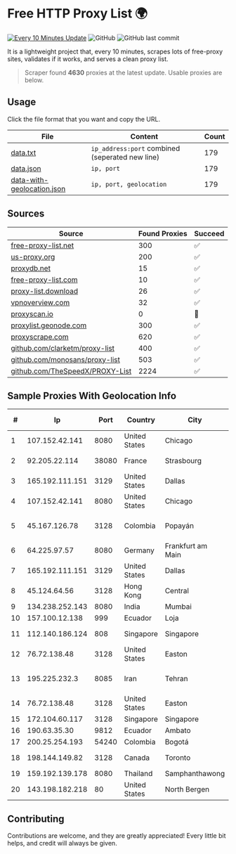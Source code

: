 
# Free HTTP Proxy List 🌍

[![Every 10 Minutes Update](https://github.com/mertguvencli/http-proxy-list/actions/workflows/main.yml/badge.svg?branch=main)](https://github.com/mertguvencli/http-proxy-list/actions/workflows/main.yml)
![GitHub](https://img.shields.io/github/license/mertguvencli/http-proxy-list)
![GitHub last commit](https://img.shields.io/github/last-commit/mertguvencli/http-proxy-list)

It is a lightweight project that, every 10 minutes, scrapes lots of free-proxy sites, validates if it works, and serves a clean proxy list.


> Scraper found **4630** proxies at the latest update. Usable proxies are below.

## Usage

Click the file format that you want and copy the URL.


|File|Content|Count|
|----|-------|-----|
|[data.txt](https://raw.githubusercontent.com/mertguvencli/http-proxy-list/main/proxy-list/data.txt)|`ip_address:port` combined (seperated new line)|179|
|[data.json](https://raw.githubusercontent.com/mertguvencli/http-proxy-list/main/proxy-list/data.json)|`ip, port`|179|
|[data-with-geolocation.json](https://raw.githubusercontent.com/mertguvencli/http-proxy-list/main/proxy-list/data-with-geolocation.json)|`ip, port, geolocation`|179|

## Sources

|Source|Found Proxies|Succeed|
|------|-------------|-------|
|[free-proxy-list.net](https://free-proxy-list.net)|300|✅|
|[us-proxy.org](https://www.us-proxy.org)|200|✅|
|[proxydb.net](http://proxydb.net)|15|✅|
|[free-proxy-list.com](https://free-proxy-list.com/?page=&port=&type%5B%5D=http&type%5B%5D=https&up_time=0&search=Search)|10|✅|
|[proxy-list.download](https://www.proxy-list.download/HTTP)|26|✅|
|[vpnoverview.com](https://vpnoverview.com/privacy/anonymous-browsing/free-proxy-servers)|32|✅|
|[proxyscan.io](https://www.proxyscan.io)|0|🚫|
|[proxylist.geonode.com](https://proxylist.geonode.com/api/proxy-list?limit=300&page=1&sort_by=lastChecked&sort_type=desc&protocols=http,https)|300|✅|
|[proxyscrape.com](https://api.proxyscrape.com/v2/?request=displayproxies&protocol=http&timeout=10000&country=all&ssl=all&anonymity=all)|620|✅|
|[github.com/clarketm/proxy-list](https://raw.githubusercontent.com/clarketm/proxy-list/master/proxy-list-raw.txt)|400|✅|
|[github.com/monosans/proxy-list](https://raw.githubusercontent.com/monosans/proxy-list/main/proxies/http.txt)|503|✅|
|[github.com/TheSpeedX/PROXY-List](https://raw.githubusercontent.com/TheSpeedX/PROXY-List/master/http.txt)|2224|✅|


## Sample Proxies With Geolocation Info

|#|Ip|Port|Country|City|Internet Service Provider|
|-|--|----|-------|----|-------------------------|
|1|107.152.42.141|8080|United States|Chicago|tzulo, inc.|
|2|92.205.22.114|38080|France|Strasbourg|GD MASS Network|
|3|165.192.111.151|3129|United States|Dallas|SoftLayer|
|4|107.152.42.141|8080|United States|Chicago|tzulo, inc.|
|5|45.167.126.78|3128|Colombia|Popayán|Sepcom Comunicaciones SAS|
|6|64.225.97.57|8080|Germany|Frankfurt am Main|DigitalOcean, LLC|
|7|165.192.111.151|3129|United States|Dallas|SoftLayer|
|8|45.124.64.56|3128|Hong Kong|Central|HOSTUS|
|9|134.238.252.143|8080|India|Mumbai|Google LLC|
|10|157.100.12.138|999|Ecuador|Loja|Telconet S.A|
|11|112.140.186.124|808|Singapore|Singapore|Sparkstation Pte Ltd|
|12|76.72.138.48|3128|United States|Easton|Easton Utilities Commission|
|13|195.225.232.3|8085|Iran|Tehran|TS Information Technology Limited|
|14|76.72.138.48|3128|United States|Easton|Easton Utilities Commission|
|15|172.104.60.117|3128|Singapore|Singapore|Linode, LLC|
|16|190.63.35.30|9812|Ecuador|Ambato|CONECEL|
|17|200.25.254.193|54240|Colombia|Bogotá|Andinet ON Line|
|18|198.144.149.82|3128|Canada|Toronto|Netminders Server Hosting|
|19|159.192.139.178|8080|Thailand|Samphanthawong|CAT-BB|
|20|143.198.182.218|80|United States|North Bergen|DigitalOcean, LLC|



## Contributing

Contributions are welcome, and they are greatly appreciated! Every
little bit helps, and credit will always be given.

